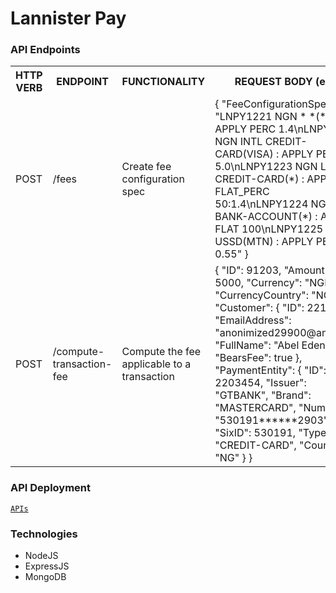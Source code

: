 # Lannister Pay

### API Endpoints

<table>
  <tr>
    <th>HTTP VERB</th>
    <th>ENDPOINT</th>
    <th>FUNCTIONALITY</th>
    <th>REQUEST BODY (eg.)</th>
  </tr>
	<tr>
		<td>POST</td>
		<td>/fees</td>
		<td>Create fee configuration spec</td>
		<td>{
  "FeeConfigurationSpec": "LNPY1221 NGN * *(*) : APPLY PERC 1.4\nLNPY1222 NGN INTL CREDIT-CARD(VISA) : APPLY PERC 5.0\nLNPY1223 NGN LOCL CREDIT-CARD(*) : APPLY FLAT_PERC 50:1.4\nLNPY1224 NGN * BANK-ACCOUNT(*) : APPLY FLAT 100\nLNPY1225 NGN * USSD(MTN) : APPLY PERC 0.55"
}</td>
	</tr>
	<tr>
		<td>POST</td>
		<td>/compute-transaction-fee</td>
		<td>Compute the fee applicable to a transaction</td>
		<td>{
    "ID": 91203,
    "Amount": 5000,
    "Currency": "NGN",
    "CurrencyCountry": "NG",
    "Customer": {
        "ID": 2211232,
        "EmailAddress": "anonimized29900@anon.io",
        "FullName": "Abel Eden",
        "BearsFee": true
    },
    "PaymentEntity": {
        "ID": 2203454,
        "Issuer": "GTBANK",
        "Brand": "MASTERCARD",
        "Number": "530191******2903",
        "SixID": 530191,
        "Type": "CREDIT-CARD",
        "Country": "NG"
    }
}</td>
	</tr>
</table>

### API Deployment
[`APIs`](https://lannister-pay-jide.herokuapp.com/)

### Technologies
- NodeJS
- ExpressJS
- MongoDB